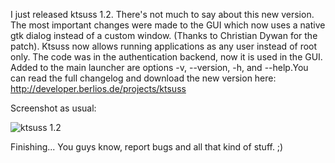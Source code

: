 I just released ktsuss 1.2. There's not much to say about this new version. The most important changes were made to the GUI which now uses a native gtk dialog instead of a custom window. (Thanks to Christian Dywan for the patch).
Ktsuss now allows running applications as any user instead of root only. The code was in the authentication backend, now it is used in the GUI.
Added to the main launcher are options -v, --version, -h, and --help.You can read the full changelog and download the new version here: <http://developer.berlios.de/projects/ktsuss>

Screenshot as usual:

![ktsuss 1.2](http://4.bp.blogspot.com/_7bn3_3YdSWU/Rtsl1uboVhI/AAAAAAAAAFg/50f1opbNKBI/s400/ktsuss.png)

Finishing... You guys know, report bugs and all that kind of stuff. ;)
